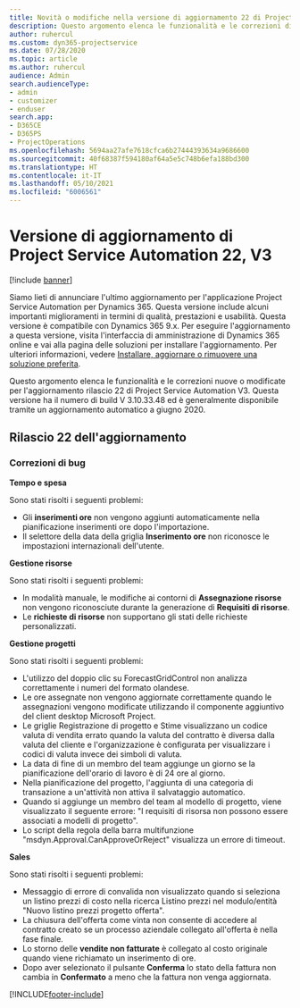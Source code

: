 ```yaml
---
title: Novità o modifiche nella versione di aggiornamento 22 di Project Service Automation V3
description: Questo argomento elenca le funzionalità e le correzioni disponibili nella versione di aggiornamento 22 di Project Service Automation V3.
author: ruhercul
ms.custom: dyn365-projectservice
ms.date: 07/28/2020
ms.topic: article
ms.author: ruhercul
audience: Admin
search.audienceType:
- admin
- customizer
- enduser
search.app:
- D365CE
- D365PS
- ProjectOperations
ms.openlocfilehash: 5694aa27afe7618cfca6b27444393634a9686600
ms.sourcegitcommit: 40f68387f594180af64a5e5c748b6efa188bd300
ms.translationtype: HT
ms.contentlocale: it-IT
ms.lasthandoff: 05/10/2021
ms.locfileid: "6006561"
---
```

# <a name="project-service-automation-update-release-22-v3"></a>Versione di aggiornamento di Project Service Automation 22, V3

[!include [banner](../includes/psa-now-project-operations.md)]

Siamo lieti di annunciare l'ultimo aggiornamento per l'applicazione Project Service Automation per Dynamics 365. Questa versione include alcuni importanti miglioramenti in termini di qualità, prestazioni e usabilità. Questa versione è compatibile con Dynamics 365 9.x. Per eseguire l'aggiornamento a questa versione, visita l'interfaccia di amministrazione di Dynamics 365 online e vai alla pagina delle soluzioni per installare l'aggiornamento. Per ulteriori informazioni, vedere [Installare, aggiornare o rimuovere una soluzione preferita](/power-platform/admin/install-remove-preferred-solution).

Questo argomento elenca le funzionalità e le correzioni nuove o modificate per l'aggiornamento rilascio 22 di Project Service Automation V3. Questa versione ha il numero di build V 3.10.33.48 ed è generalmente disponibile tramite un aggiornamento automatico a giugno 2020.

## <a name="update-release-22"></a>Rilascio 22 dell'aggiornamento

### <a name="bug-fixes"></a>Correzioni di bug



**Tempo e spesa**

Sono stati risolti i seguenti problemi:

- Gli **inserimenti ore** non vengono aggiunti automaticamente nella pianificazione inserimenti ore dopo l'importazione.
- Il selettore della data della griglia **Inserimento ore** non riconosce le impostazioni internazionali dell'utente.

**Gestione risorse**

Sono stati risolti i seguenti problemi:

- In modalità manuale, le modifiche ai contorni di **Assegnazione risorse** non vengono riconosciute durante la generazione di **Requisiti di risorse**.
- Le **richieste di risorse** non supportano gli stati delle richieste personalizzati.

**Gestione progetti**

Sono stati risolti i seguenti problemi:

- L'utilizzo del doppio clic su ForecastGridControl non analizza correttamente i numeri del formato olandese.
- Le ore assegnate non vengono aggiornate correttamente quando le assegnazioni vengono modificate utilizzando il componente aggiuntivo del client desktop Microsoft Project.
- Le griglie Registrazione di progetto e Stime visualizzano un codice valuta di vendita errato quando la valuta del contratto è diversa dalla valuta del cliente e l'organizzazione è configurata per visualizzare i codici di valuta invece dei simboli di valuta.
- La data di fine di un membro del team aggiunge un giorno se la pianificazione dell'orario di lavoro è di 24 ore al giorno.
- Nella pianificazione del progetto, l'aggiunta di una categoria di transazione a un'attività non attiva il salvataggio automatico.
- Quando si aggiunge un membro del team al modello di progetto, viene visualizzato il seguente errore: "I requisiti di risorsa non possono essere associati a modelli di progetto". 
- Lo script della regola della barra multifunzione "msdyn.Approval.CanApproveOrReject" visualizza un errore di timeout.

**Sales**

Sono stati risolti i seguenti problemi:

- Messaggio di errore di convalida non visualizzato quando si seleziona un listino prezzi di costo nella ricerca Listino prezzi nel modulo/entità "Nuovo listino prezzi progetto offerta".
- La chiusura dell'offerta come vinta non consente di accedere al contratto creato se un processo aziendale collegato all'offerta è nella fase finale.
- Lo storno delle **vendite non fatturate** è collegato al costo originale quando viene richiamato un inserimento di ore.
- Dopo aver selezionato il pulsante **Conferma** lo stato della fattura non cambia in **Confermato** a meno che la fattura non venga aggiornata.


[!INCLUDE[footer-include](../includes/footer-banner.md)]